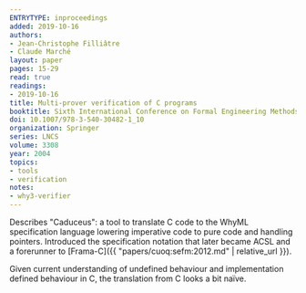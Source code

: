 ```yaml
---
ENTRYTYPE: inproceedings
added: 2019-10-16
authors:
- Jean-Christophe Filliâtre
- Claude Marché
layout: paper
pages: 15-29
read: true
readings:
- 2019-10-16
title: Multi-prover verification of C programs
booktitle: Sixth International Conference on Formal Engineering Methods
doi: 10.1007/978-3-540-30482-1_10
organization: Springer
series: LNCS
volume: 3308
year: 2004
topics:
- tools
- verification
notes:
- why3-verifier
---
```


Describes "Caduceus": a tool to translate C code to the WhyML specification
language lowering imperative code to pure code and handling pointers.
Introduced the specification notation that later became ACSL and a forerunner
to [Frama-C]({{ "papers/cuoq:sefm:2012.md" | relative_url }}).

Given current understanding of undefined behaviour and implementation defined behaviour in C, the translation from C looks a bit naïve.
